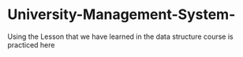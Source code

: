 # University-Management-System- 
Using the Lesson that we have learned in the data structure course is practiced here 
